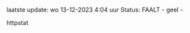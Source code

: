 laatste update: 
wo 13-12-2023  4:04   uur 
Status: FAALT - geel - 
<div class="service Y">httpstat</div>